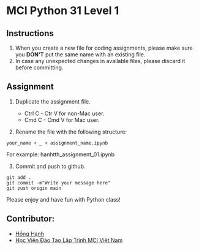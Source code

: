 # __MCI Python 31 Level 1__

## Instructions

1. When you create a new file for coding assignments, please make sure you __DON'T__ put the same name with an existing file. 
2. In case any unexpected changes in available files, please discard it before committing.

## Assignment

1. Duplicate the assignment file.
    -  Ctrl C - Ctr V for non-Mac user.
    -  Cmd C - Cmd V for Mac user.

2. Rename the file with the following structure:
```
your_name + _ + assignment_name.ipynb
```

For example: hanhtth_assignment_01.ipynb

3. Commit and push to github.
```
git add .
git commit -m"Write your message here"
git push origin main
```

Please enjoy and have fun with Python class!

## Contributor:
- [Hồng Hạnh](https://github.com/honghanhh)
- [Học Viện Đào Tạo Lập Trình MCI Việt Nam](https://www.facebook.com/MCIVietNam2021)
